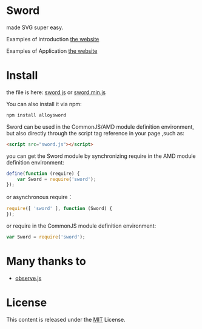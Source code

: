 # Sword

made SVG super easy.

Examples of introduction [the website](http://alloyteam.github.io/Sword/)

Examples of Application  [the website](http://alloyteam.github.io/Sword/china.html)


# Install

the file is  here: [sword.js](https://raw.githubusercontent.com/AlloyTeam/Sword/master/dist/sword.js) or [sword.min.js](https://raw.githubusercontent.com/AlloyTeam/Sword/master/dist/sword.min.js)

You can also install it via npm:

```html
npm install alloysword
```

Sword can be used in the CommonJS/AMD module definition environment, but also directly through the script tag reference in your page ,such as:

```html
<script src="sword.js"></script>
```

you can get the Sword module by synchronizing require in the AMD module definition environment:

```javascript
define(function (require) {
    var Sword = require('sword');
});
```

or asynchronous require：

```javascript
require([ 'sword' ], function (Sword) {
});
```

or  require in the CommonJS module definition environment:

```javascript
var Sword = require('sword');
```

# Many thanks to
* [observe.js](https://github.com/kmdjs/observejs)

# License
This content is released under the [MIT](http://opensource.org/licenses/MIT) License.
